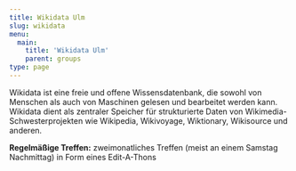 ```yaml
---
title: Wikidata Ulm
slug: wikidata
menu: 
  main:
    title: 'Wikidata Ulm'
    parent: groups
type: page
---
```


Wikidata ist eine freie und offene Wissensdatenbank, die sowohl von Menschen als auch von Maschinen gelesen und bearbeitet werden kann. Wikidata dient als zentraler Speicher für strukturierte Daten von Wikimedia-Schwesterprojekten wie Wikipedia, Wikivoyage, Wiktionary, Wikisource und anderen.

**Regelmäßige Treffen:** zweimonatliches Treffen (meist an einem Samstag Nachmittag) in Form eines Edit-A-Thons
